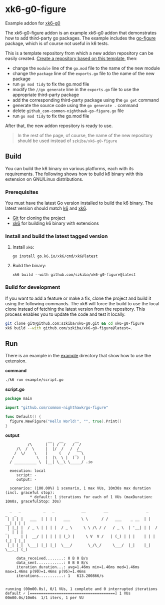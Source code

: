 # xk6-g0-figure

Example addon for [xk6-g0](https://github.com/szkiba/xk6-g0)

The xk6-g0-figure addon is an example xk6-g0 addon that demonstrates how to add third-party go packages. The example includes the [go-figure](https://github.com/common-nighthawk/go-figure) package, which is of course not useful in k6 tests.

This is a template repository from which a new addon repository can be easily created. [Create a repository based on this template](https://github.com/szkiba/xk6-g0-figure/generate), then:
 - change the `module` line of the `go.mod` file to the name of the new module
 - change the `package` line of the `exports.go` file to the name of the new package
 - run `go mod tidy` to fix the go.mod file
 - modify the `//go generate` line in the `exports.go` file to use the appropriate third-party package
 - add the corresponding third-party package using the `go get` command
 - generate the source code using the `go generate .` command
 - delete `github_com-common-nighthawk-go-figure.go` file
 - run `go mod tidy` to fix the go.mod file

After that, the new addon repository is ready to use.

> In the rest of the page, of course, the name of the new repository should be used instead of `szkiba/xk6-g0-figure`

## Build

You can build the k6 binary on various platforms, each with its requirements. The following shows how to build k6 binary with this extension on GNU/Linux distributions.

### Prerequisites

You must have the latest Go version installed to build the k6 binary. The latest version should match [k6](https://github.com/grafana/k6#build-from-source) and [xk6](https://github.com/grafana/xk6#requirements).

- [Git](https://git-scm.com/) for cloning the project
- [xk6](https://github.com/grafana/xk6) for building k6 binary with extensions

### Install and build the latest tagged version

1. Install `xk6`:

   ```shell
   go install go.k6.io/xk6/cmd/xk6@latest
   ```

2. Build the binary:

   ```shell
   xk6 build --with github.com/szkiba/xk6-g0-figure@latest
   ```

### Build for development

If you want to add a feature or make a fix, clone the project and build it using the following commands. The xk6 will force the build to use the local clone instead of fetching the latest version from the repository. This process enables you to update the code and test it locally.

```bash
git clone git@github.com:szkiba/xk6-g0.git && cd xk6-g0-figure
xk6 build --with github.com/szkiba/xk6-g0-figure@latest=.
```

## Run

There is an example in the [example](https://github.com/szkiba/xk6-g0-figure/tree/master/example) directory that show how to use the extension.

**command**
```bash
./k6 run example/script.go
```

**script.go**
```go
package main

import "github.com/common-nighthawk/go-figure"

func Default() {
  figure.NewFigure("Hello World!", "", true).Print()
}
```

**output**
```plain
          /\      |‾‾| /‾‾/   /‾‾/   
     /\  /  \     |  |/  /   /  /    
    /  \/    \    |     (   /   ‾‾\  
   /          \   |  |\  \ |  (‾)  | 
  / __________ \  |__| \__\ \_____/ .io

  execution: local
     script: -
     output: -

  scenarios: (100.00%) 1 scenario, 1 max VUs, 10m30s max duration (incl. graceful stop):
           * default: 1 iterations for each of 1 VUs (maxDuration: 10m0s, gracefulStop: 30s)

  _   _          _   _            __        __                 _       _   _
 | | | |   ___  | | | |   ___     \ \      / /   ___    _ __  | |   __| | | |
 | |_| |  / _ \ | | | |  / _ \     \ \ /\ / /   / _ \  | '__| | |  / _` | | |
 |  _  | |  __/ | | | | | (_) |     \ V  V /   | (_) | | |    | | | (_| | |_|
 |_| |_|  \___| |_| |_|  \___/       \_/\_/     \___/  |_|    |_|  \__,_| (_)

     data_received........: 0 B 0 B/s
     data_sent............: 0 B 0 B/s
     iteration_duration...: avg=1.46ms min=1.46ms med=1.46ms max=1.46ms p(90)=1.46ms p(95)=1.46ms
     iterations...........: 1   613.200866/s


running (00m00.0s), 0/1 VUs, 1 complete and 0 interrupted iterations
default ✓ [======================================] 1 VUs  00m00.0s/10m0s  1/1 iters, 1 per VU
```
